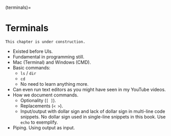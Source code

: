 (terminals)=
# Terminals

```{warning}
This chapter is under construction.
```

- Existed before UIs.
- Fundamental in programming still.
- Mac (Terminal) and Windows (CMD).
- Basic commands:
  - `ls` / `dir`
  - `cd`
  - No need to learn anything more.
- Can even run text editors as you might have seen in my YouTube videos.
- How we document commands.
  - Optionality (`[ ]`).
  - Replacements (`< >`).
  - Input/output with dollar sign and lack of dollar sign in multi-line code snippets. No dollar sign used in single-line snippets in this book. Use `echo` to exemplify.
- Piping. Using output as input.

